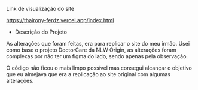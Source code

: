 Link de visualização do site

https://thairony-ferdz.vercel.app/index.html


- Descrição do Projeto 

As alterações que foram feitas, era para replicar o site do meu irmão. Usei como base o projeto DoctorCare da NLW Origin, as alterações foram complexas por não ter um figma do lado, sendo apenas pela observação. 

O código não ficou o mais limpo possível mas consegui alcançar o objetivo que eu almejava que era a replicação ao site original com algumas alterações. 

